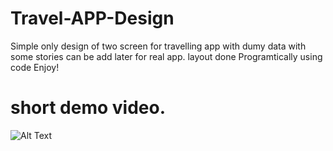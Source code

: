 # Travel-APP-Design


Simple only design of two screen for travelling app with dumy data with some stories can be add later for real app.
layout done Programtically using code
Enjoy!

# short demo video.





![Alt Text](https://j.gifs.com/2xZm6A.gif)
